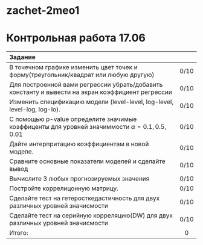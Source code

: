 # zachet-2meo1


# Контрольная работа 17.06
| Задание   | <!-- -->        | 
|:-------------|:---------------:|
| В точечном графике изменить цвет точек и форму(треугольник/квадрат или любую другую)       |   0/10     |
| Для построенной вами регрессии убрать/добавить константу и вывести на экран коэффициент регрессии     |     0/10 |
| Изменить спецификацию модели (level-level, log-level, level-log, log-lo).   | 0/10     |
|С помощью p-value определите значимые коэффиценты для уровней значиммости $\alpha = 0.1, 0.5, 0.01$| 0/10|
|Дайте интерпритацию коэффициентам в новой моделе.|0/10 |
|Сравните основные показатели моделей и сделайте вывод|0/10 |
|Вычислите 3 любых прогнозируемых значения| 0/10|
|Постройте коррелицонную матрицу.|0/10 |
|Сделайте тест на гетеросткедастичность для двух различных уровней значисмости| 0/10|
|Сделайте тест на серийную корреляцию(DW) для двух различных уровней значисмости| 0/10|
|Итого:|0|

